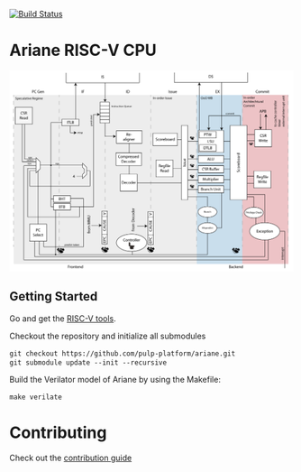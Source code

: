 [![Build Status](https://travis-ci.org/pulp-platform/ariane.svg?branch=master)](https://travis-ci.org/pulp-platform/ariane)

# Ariane RISC-V CPU

![](docs/fig/ariane_overview.png)

## Getting Started

Go and get the [RISC-V tools](https://github.com/riscv/riscv-tools).

Checkout the repository and initialize all submodules
```
git checkout https://github.com/pulp-platform/ariane.git
git submodule update --init --recursive
```

Build the Verilator model of Ariane by using the Makefile:
```
make verilate
```
<!--
Start the simulation using Modelsim:
```
make sim
```
To specify the test to run use (e.g.: you want to run `rv64ui-p-sraw` inside the riscv-tests isa folder:
```
make sim riscv-test=rv64ui-p-sraw
```
If you call `simc` instead of `sim` it will run without the GUI.

Or start any of the unit tests by:
```
make dcache_arbiter
``` -->
<!-- ### Randomized Constrained Testing with Torture

Ariane's core testbench is fully compatible with the randomized constrained testing framework called Torture. To start testing Ariane all you need is to step into the `riscv-torture/` folder and issue:
```
make rgentest
```
Which will produce a single randomized program, runs it on Spike (see [Getting Started](#getting_started)) and on the RTL simulator (QuestaSim) by calling `ariane-run-torture`.

Torture's overnight tests work the same way, just call
```
make rnight
```

C (a.k.a. Verilator) tests are currently not supported. -->

# Contributing

Check out the [contribution guide](CONTRIBUTING.md)

